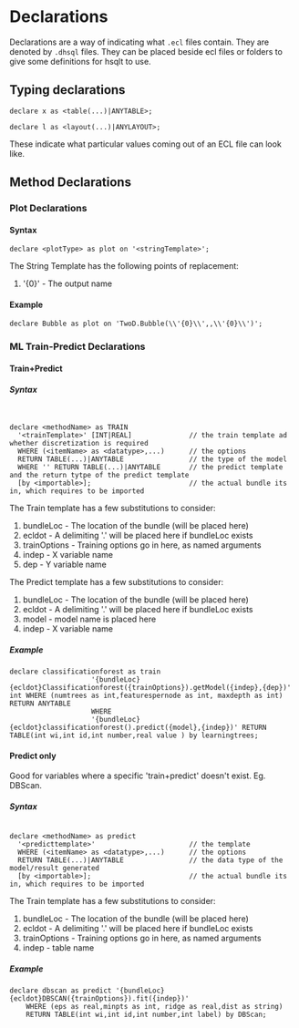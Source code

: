 # Declarations


Declarations are a way of indicating what `.ecl` files contain. They are denoted by `.dhsql` files. They can be placed beside ecl files or folders to give some definitions for hsqlt to use.

## Typing declarations



```
declare x as <table(...)|ANYTABLE>;

declare l as <layout(...)|ANYLAYOUT>;

```
These indicate what particular values coming out of an ECL file can look like.



## Method Declarations


### Plot Declarations

#### Syntax
```
declare <plotType> as plot on '<stringTemplate>';
```

The String Template has the following points of replacement:
1. '{0}' - The output name

#### Example


```
declare Bubble as plot on 'TwoD.Bubble(\\'{0}\\',,\\'{0}\\')';
```


### ML Train-Predict Declarations

#### Train+Predict

##### Syntax

```


declare <methodName> as TRAIN 
  '<trainTemplate>' [INT|REAL]              // the train template ad whether discretization is required
  WHERE (<itemName> as <datatype>,...)      // the options
  RETURN TABLE(...)|ANYTABLE                // the type of the model
  WHERE '' RETURN TABLE(...)|ANYTABLE       // the predict template and the return tytpe of the predict template
  [by <importable>];                        // the actual bundle its in, which requires to be imported

```


The Train template has a few substitutions to consider:
1. bundleLoc - The location of the bundle (will be placed here)
2. ecldot - A delimiting '.' will be placed here if bundleLoc exists
3. trainOptions - Training options go in here, as named arguments
4. indep - X variable name
5. dep - Y variable name

The Predict template has a few substitutions to consider:
1. bundleLoc - The location of the bundle (will be placed here)
2. ecldot - A delimiting '.' will be placed here if bundleLoc exists
3. model - model name is placed here
4. indep - X variable name


##### Example
```
declare classificationforest as train 
                    '{bundleLoc}{ecldot}Classificationforest({trainOptions}).getModel({indep},{dep})' int WHERE (numtrees as int,featurespernode as int, maxdepth as int) RETURN ANYTABLE 
                    WHERE 
                    '{bundleLoc}{ecldot}classificationforest().predict({model},{indep})' RETURN TABLE(int wi,int id,int number,real value ) by learningtrees;
```

#### Predict only

Good for variables where a specific 'train+predict' doesn't exist. Eg. DBScan.
##### Syntax

```

declare <methodName> as predict 
  '<predicttemplate>'                       // the template
  WHERE (<itemName> as <datatype>,...)      // the options
  RETURN TABLE(...)|ANYTABLE                // the data type of the model/result generated
  [by <importable>];                        // the actual bundle its in, which requires to be imported

```


The Train template has a few substitutions to consider:
1. bundleLoc - The location of the bundle (will be placed here)
2. ecldot - A delimiting '.' will be placed here if bundleLoc exists
3. trainOptions - Training options go in here, as named arguments
4. indep - table name

##### Example
```
declare dbscan as predict '{bundleLoc}{ecldot}DBSCAN({trainOptions}).fit({indep})'
    WHERE (eps as real,minpts as int, ridge as real,dist as string)
    RETURN TABLE(int wi,int id,int number,int label) by DBScan;

```
